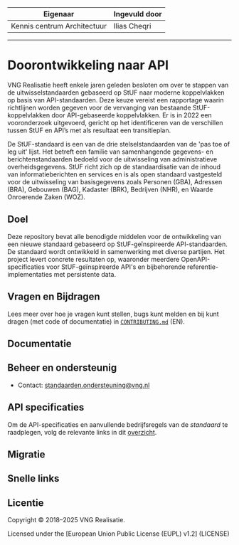 | Eigenaar | Ingevuld door |
| --- | --- |
| Kennis centrum Architectuur | Ilias Cheqri |
<hr/>

**Doorontwikkeling naar API** 
=====
VNG Realisatie heeft enkele jaren geleden besloten om over te stappen van de uitwisselstandaarden gebaseerd op StUF naar moderne koppelvlakken op basis van API-standaarden. Deze keuze vereist een rapportage waarin richtlijnen worden gegeven voor de vervanging van bestaande StUF-koppelvlakken door API-gebaseerde koppelvlakken. Er is in 2022 een vooronderzoek uitgevoerd, gericht op het identificeren van de verschillen tussen StUF en API’s met als resultaat een transitieplan. 

De StUF-standaard is een van de drie stelselstandaarden van de 'pas toe of leg uit' lijst. Het betreft een familie van samenhangende gegevens- en berichtenstandaarden bedoeld voor de uitwisseling van administratieve overheidsgegevens. StUF richt zich op de standaardisatie van de inhoud van informatieberichten en services en is als open standaard vastgesteld voor de uitwisseling van basisgegevens zoals Personen (GBA), Adressen (BRA), Gebouwen (BAG), Kadaster (BRK), Bedrijven (NHR), en Waarde Onroerende Zaken (WOZ)​​. 


## Doel

Deze repository bevat alle benodigde middelen voor de ontwikkeling van een nieuwe standaard gebaseerd op StUF-geïnspireerde API-standaarden. De standaard wordt ontwikkeld in samenwerking met diverse partijen. Het project levert concrete resultaten op, waaronder meerdere OpenAPI-specificaties voor StUF-geïnspireerde API's en bijbehorende referentie-implementaties met persistente data.

## Vragen en Bijdragen

Lees meer over hoe je vragen kunt stellen, bugs kunt melden en bij kunt dragen (met code of documentatie) in [`CONTRIBUTING.md`](CONTRIBUTING.md) (EN).

## Documentatie

## Beheer en ondersteunig
- Contact: standaarden.ondersteuning@vng.nl

## API specificaties 

Om de API-specificaties en aanvullende bedrijfsregels van de *standaard* te raadplegen, volg de relevante links in dit [overzicht](https://vng-realisatie.github.io/).

## Migratie

## Snelle links


## Licentie 

Copyright © 2018–2025 VNG Realisatie.

Licensed under the [European Union Public License (EUPL) v1.2] (LICENSE)
